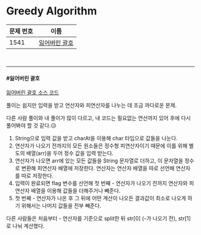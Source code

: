 # Greedy Algorithm

| 문제 번호 | 이름                            |
| --------- | ------------------------------- |
| 1541      | [잃어버린 괄호](#잃어버린-괄호) |

<br>

<hr>

#### #잃어버린 괄호

[잃어버린 괄호 소스 코드](https://github.com/hjyeon-n/Algorithm_study/blob/master/BOJ/2020.08/Solution_1541.java  )

풀이는 쉽지만 입력을 받고 연산자와 피연산자를 나누는 데 조금 까다로운 문제.

다른 사람 풀이와 내 풀이가 많이 다르고, 내 코드는 필요없는 연산까지 있어 후에 다시 풀어봐야 할 것 같다.😥

1. String으로 입력 값을 받고 charAt을 이용해 char 타입으로 값들을 나눈다.
2. 연산자가 나오기 전까지의 모든 원소들은 정수형 피연산자이기 때문에 이를 위해 별도의 배열(arr)을 두어 정수 값을 입력 받는다.
3. 연산자가 나오면 arr에 있는 모든 값들을 String 문자열로 더하고, 이 문자열을 정수로 변환해 피연산자 배열에 저장한다. 연산자는 연산자 배열을 따로 선언해 연산자를 따로 저장한다.
4. 입력이 완료되면 flag 변수를 선언해 첫 번째 - 연산자가 나오기 전까지 연산자와 피연산자 배열을 이용해 값들을 더해주거나 빼준다.
5. 첫 번째 - 연산자가 나온 후 그 뒤에 어떤 계산이 나오든 결과값이 최소로 나오게 하기 위해서는 나머지 값들을 전부 빼준다.



다른 사람들은 처음부터 - 연산자를 기준으로 split한 뒤 str[0] (-가 나오기 전), str[1]로 나눠 계산했다.
